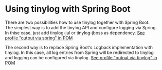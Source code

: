 # Using tinylog with Spring Boot

There are two possibilities how to use tinylog together with Spring Boot. The simplest way is to add the tinylog API and configure logging via Spring. In thise case, just add tinylog-jul or tinylog-jboss as dependency. [See profile "output via spring" in POM](https://github.com/pmwmedia/tinylog-spring-boot-example/blob/v1/pom.xml#L24)

The second way is to replace Spring Boot's Logback implementation with tinylog. In this case, all log entries from Spring will be redirected to tinylog and logging can be configured via tinylog. [See profile "output via tinylog" in POM](https://github.com/pmwmedia/tinylog-spring-boot-example/blob/v1/pom.xml#L43)
